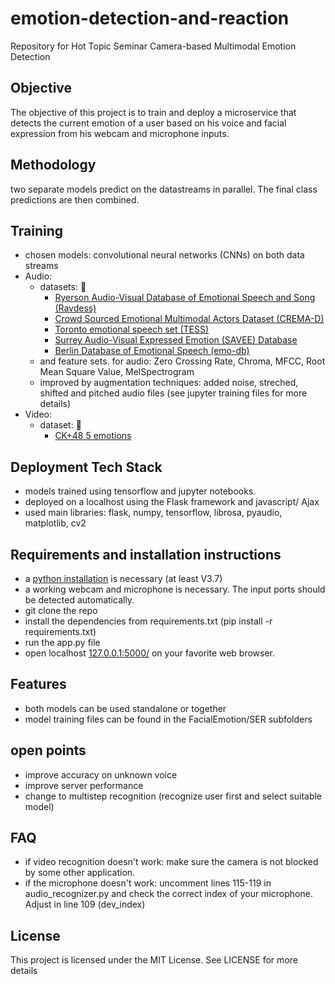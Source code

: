 # emotion-detection-and-reaction

Repository for Hot Topic Seminar Camera-based Multimodal Emotion Detection

## Objective

The objective of this project is to train and deploy a microservice that detects the current emotion of a user based on his voice and facial expression from his webcam and microphone inputs.

## Methodology

two separate models predict on the datastreams in parallel. The final class predictions are then combined.

## Training

 - chosen models: convolutional neural networks (CNNs) on both data streams
 - Audio:
	 - datasets: 🐣
		- <a href="https://zenodo.org/record/1188976">Ryerson Audio-Visual Database of Emotional Speech and Song (Ravdess)<a>
		- <a href="https://github.com/CheyneyComputerScience/CREMA-D">Crowd Sourced Emotional Multimodal Actors Dataset (CREMA-D)<a>
		- <a href="https://tspace.library.utoronto.ca/handle/1807/24487">Toronto emotional speech set (TESS)<a>
		- <a href="http://kahlan.eps.surrey.ac.uk/savee/Database.html">Surrey Audio-Visual Expressed Emotion (SAVEE) Database<a>
		- <a href="http://emodb.bilderbar.info/docu/">Berlin Database of Emotional Speech (emo-db)<a>
 	- and feature sets. for audio: Zero Crossing Rate, Chroma, MFCC, Root Mean Square Value, MelSpectrogram
 	- improved by augmentation techniques: added noise, streched, shifted and pitched audio files (see jupyter training files for more details)
- Video: 
	- dataset: 🐣 
		- <a href="https://www.kaggle.com/datasets/gauravsharma99/ck48-5-emotions">CK+48 5 emotions<a>

## Deployment Tech Stack

 - models trained using tensorflow and jupyter notebooks.
 - deployed on a localhost using the Flask framework and javascript/ Ajax
 - used main libraries: flask, numpy, tensorflow, librosa, pyaudio, matplotlib, cv2

## Requirements and installation instructions

 - a <a href="https://www.python.org/downloads/">python installation<a> is necessary (at least V3.7)
 - a working webcam and microphone is necessary. The input ports should be detected automatically.
 - git clone the repo
 - install the dependencies from requirements.txt (pip install -r requirements.txt)
 - run the app.py file
 - open localhost <a href="https://127.0.0.1:5000/">127.0.0.1:5000/<a> on your favorite web browser. 
 
 ## Features
 
 - both models can be used standalone or together
 - model training files can be found in the FacialEmotion/SER subfolders
 
 ## open points
 
 - improve accuracy on unknown voice
 - improve server performance
 - change to multistep recognition (recognize user first and select suitable model)
 
 ## FAQ
 
 - if video recognition doesn't work: make sure the camera is not blocked by some other application.
 - if the microphone doesn't work: uncomment lines 115-119 in audio_recognizer.py and check the correct index of your microphone. Adjust in line 109 (dev_index)
 
 
## License

This project is licensed under the MIT License. See LICENSE for more details
